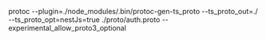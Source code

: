 protoc --plugin=./node_modules/.bin/protoc-gen-ts_proto --ts_proto_out=./ --ts_proto_opt=nestJs=true ./proto/auth.proto --experimental_allow_proto3_optional
